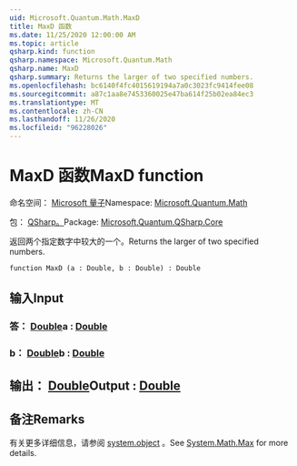 ```yaml
---
uid: Microsoft.Quantum.Math.MaxD
title: MaxD 函数
ms.date: 11/25/2020 12:00:00 AM
ms.topic: article
qsharp.kind: function
qsharp.namespace: Microsoft.Quantum.Math
qsharp.name: MaxD
qsharp.summary: Returns the larger of two specified numbers.
ms.openlocfilehash: bc6140f4fc4015619194a7a0c3023fc9414fee08
ms.sourcegitcommit: a87c1aa8e7453360025e47ba614f25b02ea84ec3
ms.translationtype: MT
ms.contentlocale: zh-CN
ms.lasthandoff: 11/26/2020
ms.locfileid: "96228026"
---
```

# <a name="maxd-function"></a><span data-ttu-id="ec195-102">MaxD 函数</span><span class="sxs-lookup"><span data-stu-id="ec195-102">MaxD function</span></span>

<span data-ttu-id="ec195-103">命名空间： [Microsoft 量子](xref:Microsoft.Quantum.Math)</span><span class="sxs-lookup"><span data-stu-id="ec195-103">Namespace: [Microsoft.Quantum.Math](xref:Microsoft.Quantum.Math)</span></span>

<span data-ttu-id="ec195-104">包： [QSharp。](https://nuget.org/packages/Microsoft.Quantum.QSharp.Core)</span><span class="sxs-lookup"><span data-stu-id="ec195-104">Package: [Microsoft.Quantum.QSharp.Core](https://nuget.org/packages/Microsoft.Quantum.QSharp.Core)</span></span>


<span data-ttu-id="ec195-105">返回两个指定数字中较大的一个。</span><span class="sxs-lookup"><span data-stu-id="ec195-105">Returns the larger of two specified numbers.</span></span>

```qsharp
function MaxD (a : Double, b : Double) : Double
```


## <a name="input"></a><span data-ttu-id="ec195-106">输入</span><span class="sxs-lookup"><span data-stu-id="ec195-106">Input</span></span>

### <a name="a--double"></a><span data-ttu-id="ec195-107">答： [Double](xref:microsoft.quantum.lang-ref.double)</span><span class="sxs-lookup"><span data-stu-id="ec195-107">a : [Double](xref:microsoft.quantum.lang-ref.double)</span></span>




### <a name="b--double"></a><span data-ttu-id="ec195-108">b： [Double](xref:microsoft.quantum.lang-ref.double)</span><span class="sxs-lookup"><span data-stu-id="ec195-108">b : [Double](xref:microsoft.quantum.lang-ref.double)</span></span>





## <a name="output--double"></a><span data-ttu-id="ec195-109">输出： [Double](xref:microsoft.quantum.lang-ref.double)</span><span class="sxs-lookup"><span data-stu-id="ec195-109">Output : [Double](xref:microsoft.quantum.lang-ref.double)</span></span>



## <a name="remarks"></a><span data-ttu-id="ec195-110">备注</span><span class="sxs-lookup"><span data-stu-id="ec195-110">Remarks</span></span>

<span data-ttu-id="ec195-111">有关更多详细信息，请参阅 [system.object](https://docs.microsoft.com/dotnet/api/system.math.max) 。</span><span class="sxs-lookup"><span data-stu-id="ec195-111">See [System.Math.Max](https://docs.microsoft.com/dotnet/api/system.math.max) for more details.</span></span>